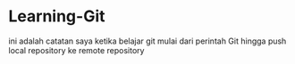 # Learning-Git
ini adalah catatan saya ketika belajar git 
mulai dari perintah Git hingga push local repository ke remote repository
